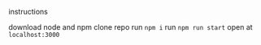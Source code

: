 instructions

download node and npm
clone repo
run `npm i`
run `npm run start`
open at `localhost:3000`